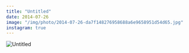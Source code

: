```yaml
---
title: "Untitled"
date: 2014-07-26
image: "/img/photo/2014-07-26-da7f148276958688a6e9658951d54d65.jpg"
instagram: true
---
```


![Untitled](/img/photo/2014-07-26-da7f148276958688a6e9658951d54d65.jpg)
